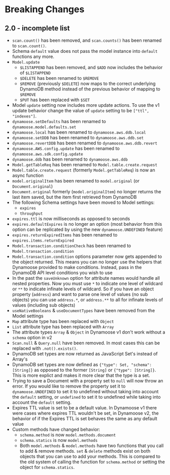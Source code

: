# Breaking Changes

## 2.0 - incomplete list

- `scan.count()` has been removed, and `scan.counts()` has been renamed to `scan.count()`.
- Schema `default` value does not pass the model instance into `default` functions any more.
- `Model.update`
	- `$LISTAPPEND` has been removed, and `$ADD` now includes the behavior of `$LISTAPPEND`
	- `$DELETE` has been renamed to `$REMOVE`
	- `$REMOVE` (previously `$DELETE`) now maps to the correct underlying DynamoDB method instead of the previous behavior of mapping to `$REMOVE`
	- `$PUT` has been replaced with `$SET`
- Model `update` setting now includes more update actions. To use the v1 update behavior change the value of `update` setting to be `["ttl", "indexes"]`.
- `dynamoose.setDefaults` has been renamed to `dynamoose.model.defaults.set`
- `dynamoose.local` has been renamed to `dynamoose.aws.ddb.local`
- `dynamoose.setDDB` has been renamed to `dynamoose.aws.ddb.set`
- `dynamoose.revertDDB` has been renamed to `dynamoose.aws.ddb.revert`
- `dynamoose.AWS.config.update` has been renamed to `dynamoose.aws.sdk.config.update`
- `dynamoose.ddb` has been renamed to `dynamoose.aws.ddb`
- `Model.getTableReq` has been renamed to `Model.table.create.request`
- `Model.table.create.request` (formerly `Model.getTableReq`) is now an async function
- `model.originalItem` has been renamed to `model.original` (or `Document.original`)
- `Document.original` formerly (`model.originalItem`) no longer returns the last item saved, but the item first retrieved from DynamoDB
- The following Schema settings have been moved to Model settings:
	 - `expires`
	 - `throughput`
- `expires.ttl` is now milliseconds as opposed to seconds
- `expires.defaultExpires` is no longer an option (most behavior from this option can be replicated by using the new `dynamoose.UNDEFINED` feature)
- `expires.returnExpiredItems` has been renamed to `expires.items.returnExpired`
- `Model.transaction.conditionCheck` has been renamed to `Model.transaction.condition`
- `Model.transaction.condition` options parameter now gets appended to the object returned. This means you can no longer use the helpers that Dynamoose provided to make conditions. Instead, pass in the DynamoDB API level conditions you wish to use
- In the past the `saveUnknown` option for attribute names would handle all nested properties. Now you must use `*` to indicate one level of wildcard or `**` to indicate infinate levels of wildcard. So if you have an object property (`address`) and want to parse one level of values (no sub objects) you can use `address.*`, or `address.**` to all for infinate levels of values (including sub objects)
- `useNativeBooleans` & `useDocumentTypes` have been removed from the Model settings
- `Map` attribute type has been replaced with `Object`
- `List` attribute type has been replaced with `Array`
- The attribute types `Array` & `Object` in Dynamoose v1 don't work without a `schema` option in v2
- `Scan.null` & `Query.null` have been removed. In most cases this can be replaced with `.not().exists()`.
- DynamoDB set types are now returned as JavaScript Set's instead of Array's
- DynamoDB set types are now defined as `{"type": Set, "schema": [String]}` as opposed to the former `[String]` or `{"type": [String]}`. This is more explict and makes it more clear that the type is a set.
- Trying to save a Document with a property set to `null` will now throw an error. If you would like to remove the property set it to `dynamoose.UNDEFINED` to set it to undefined without taking into account the `default` setting, or `undefined` to set it to undefined while taking into account the `default` setting.
- Expires TTL value is set to be a default value. In Dynamoose v1 there were cases where expires TTL wouldn't be set, in Dynamoose v2, the behavior of if the Expires TTL is set behaves the same as any default value
- Custom methods have changed behavior:
	- `schema.method` is now `model.methods.document`
	- `schema.statics` is now `model.methods`
	- Both `model.methods` & `model.methods` have two functions that you call to add & remove methods. `set` & `delete` methods exist on both objects that you can use to add your methods. This is compared to the old system of calling the function for `schema.method` or setting the object for `schema.statics`.
